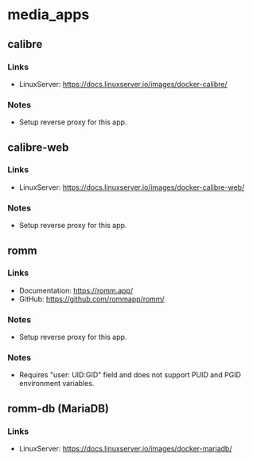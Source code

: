 # media_apps

## calibre

### Links

* LinuxServer: <https://docs.linuxserver.io/images/docker-calibre/>

### Notes

* Setup reverse proxy for this app.

## calibre-web

### Links

* LinuxServer: <https://docs.linuxserver.io/images/docker-calibre-web/>

### Notes

* Setup reverse proxy for this app.

## romm

### Links

* Documentation: <https://romm.app/>
* GitHub: <https://github.com/rommapp/romm/>

### Notes

* Setup reverse proxy for this app.

### Notes

* Requires "user: UID:GID" field and does not support PUID and PGID environment variables.

## romm-db (MariaDB)

### Links

* LinuxServer: <https://docs.linuxserver.io/images/docker-mariadb/>
